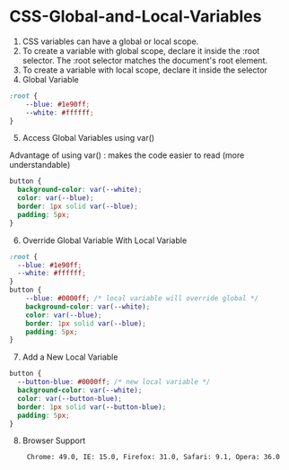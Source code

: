 # CSS-Global-and-Local-Variables

1) CSS variables can have a global or local scope.
2) To create a variable with global scope, declare it inside the :root selector. The :root selector matches the document's root element.
3) To create a variable with local scope, declare it inside the selector
4) Global Variable
```css
:root {
    --blue: #1e90ff;
    --white: #ffffff;
}
```
5) Access Global Variables using var()

Advantage of using var() : makes the code easier to read (more understandable)

```css
button {
  background-color: var(--white);
  color: var(--blue);
  border: 1px solid var(--blue);
  padding: 5px;
}
```
6) Override Global Variable With Local Variable
```css
:root {
  --blue: #1e90ff;
  --white: #ffffff;
}
button {
    --blue: #0000ff; /* local variable will override global */
    background-color: var(--white);
    color: var(--blue);
    border: 1px solid var(--blue);
    padding: 5px;
}
```
7) Add a New Local Variable
```css
button {
  --button-blue: #0000ff; /* new local variable */
  background-color: var(--white);
  color: var(--button-blue);
  border: 1px solid var(--button-blue);
  padding: 5px;
}
```
8) Browser Support
   ```html
    Chrome: 49.0, IE: 15.0, Firefox: 31.0, Safari: 9.1, Opera: 36.0
   ```